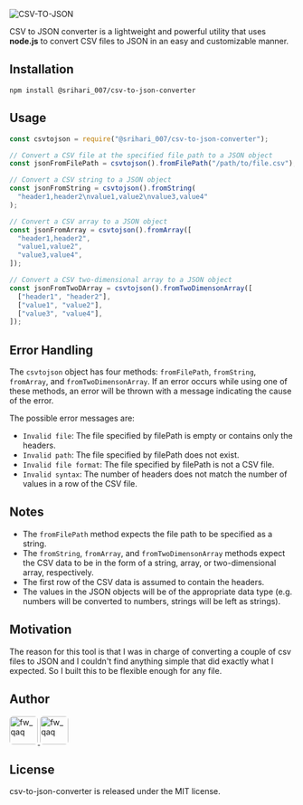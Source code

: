 ![CSV-TO-JSON](https://images.madrasvalley.com/csv-to-json.png)

CSV to JSON converter is a lightweight and powerful utility that uses **node.js** to convert CSV files to JSON in an easy and customizable manner.

## Installation

```
npm install @srihari_007/csv-to-json-converter
```

## Usage

```javascript
const csvtojson = require("@srihari_007/csv-to-json-converter");

// Convert a CSV file at the specified file path to a JSON object
const jsonFromFilePath = csvtojson().fromFilePath("/path/to/file.csv");

// Convert a CSV string to a JSON object
const jsonFromString = csvtojson().fromString(
  "header1,header2\nvalue1,value2\nvalue3,value4"
);

// Convert a CSV array to a JSON object
const jsonFromArray = csvtojson().fromArray([
  "header1,header2",
  "value1,value2",
  "value3,value4",
]);

// Convert a CSV two-dimensional array to a JSON object
const jsonFromTwoDArray = csvtojson().fromTwoDimensonArray([
  ["header1", "header2"],
  ["value1", "value2"],
  ["value3", "value4"],
]);
```

## Error Handling

The `csvtojson` object has four methods: `fromFilePath`, `fromString`, `fromArray`, and `fromTwoDimensonArray`. If an error occurs while using one of these methods, an error will be thrown with a message indicating the cause of the error.

The possible error messages are:

- `Invalid file`: The file specified by filePath is empty or contains only the headers.
- `Invalid path`: The file specified by filePath does not exist.
- `Invalid file format`: The file specified by filePath is not a CSV file.
- `Invalid syntax`: The number of headers does not match the number of values in a row of the CSV file.

## Notes

- The `fromFilePath` method expects the file path to be specified as a string.
- The `fromString`, `fromArray`, and `fromTwoDimensonArray` methods expect the CSV data to be in the form of a string, array, or two-dimensional array, respectively.
- The first row of the CSV data is assumed to contain the headers.
- The values in the JSON objects will be of the appropriate data type (e.g. numbers will be converted to numbers, strings will be left as strings).

## Motivation

The reason for this tool is that I was in charge of converting a couple of csv files to JSON and I couldn't find anything simple that did exactly what I expected. So I built this to be flexible enough for any file.

## Author

<a href="https://github.com/srihaari" title="Srihari">
   <img src="https://avatars.githubusercontent.com/u/54111662?v=4" style="border-radius: 12%;" width="50;" alt="fw_qaq"/>
 </a>
<a href="https://github.com/VishwaiOSDev" title="VishwaiOSDev">
  <img src="https://avatars.githubusercontent.com/u/71421776?v=4"style="border-radius: 12%;" width="50;" alt="fw_qaq"/>
</a>

## License

csv-to-json-converter is released under the MIT license.
